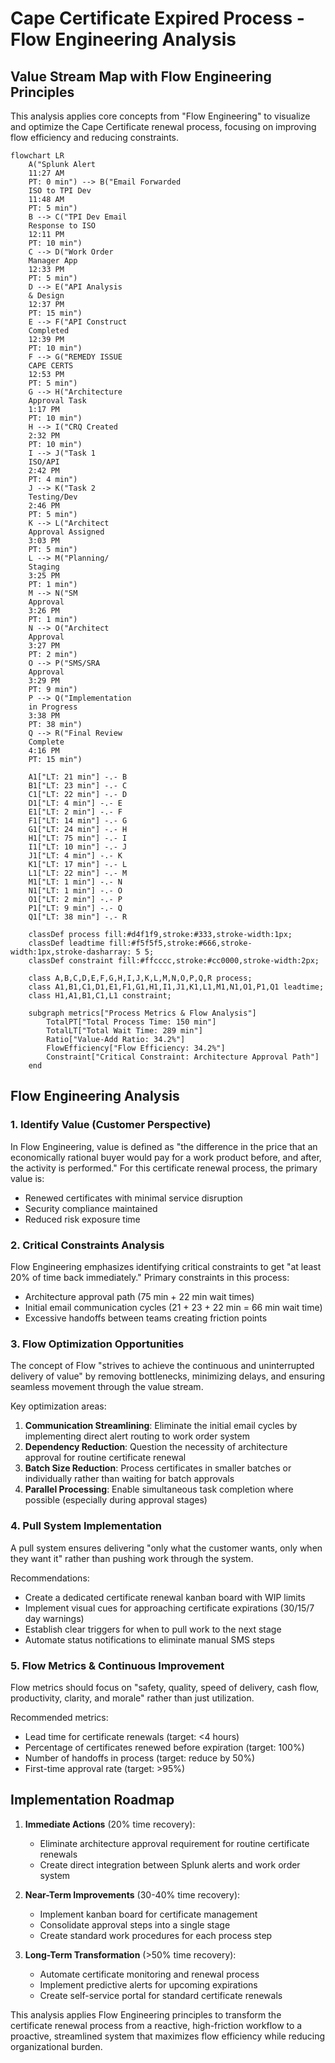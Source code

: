 # Cape Certificate Expired Process - Flow Engineering Analysis

## Value Stream Map with Flow Engineering Principles

This analysis applies core concepts from "Flow Engineering" to visualize and optimize the Cape Certificate renewal process, focusing on improving flow efficiency and reducing constraints.

```mermaid
flowchart LR
    A("Splunk Alert
    11:27 AM
    PT: 0 min") --> B("Email Forwarded 
    ISO to TPI Dev
    11:48 AM
    PT: 5 min")
    B --> C("TPI Dev Email
    Response to ISO
    12:11 PM
    PT: 10 min")
    C --> D("Work Order
    Manager App
    12:33 PM
    PT: 5 min")
    D --> E("API Analysis
    & Design
    12:37 PM
    PT: 15 min")
    E --> F("API Construct
    Completed
    12:39 PM
    PT: 10 min")
    F --> G("REMEDY ISSUE
    CAPE CERTS
    12:53 PM
    PT: 5 min")
    G --> H("Architecture 
    Approval Task
    1:17 PM
    PT: 10 min")
    H --> I("CRQ Created
    2:32 PM
    PT: 10 min")
    I --> J("Task 1
    ISO/API
    2:42 PM
    PT: 4 min")
    J --> K("Task 2
    Testing/Dev
    2:46 PM
    PT: 5 min")
    K --> L("Architect
    Approval Assigned
    3:03 PM
    PT: 5 min")
    L --> M("Planning/
    Staging
    3:25 PM
    PT: 1 min")
    M --> N("SM
    Approval
    3:26 PM
    PT: 1 min")
    N --> O("Architect
    Approval
    3:27 PM
    PT: 2 min")
    O --> P("SMS/SRA
    Approval
    3:29 PM
    PT: 9 min")
    P --> Q("Implementation
    in Progress
    3:38 PM
    PT: 38 min")
    Q --> R("Final Review
    Complete
    4:16 PM
    PT: 15 min")
    
    A1["LT: 21 min"] -.- B
    B1["LT: 23 min"] -.- C
    C1["LT: 22 min"] -.- D
    D1["LT: 4 min"] -.- E
    E1["LT: 2 min"] -.- F
    F1["LT: 14 min"] -.- G
    G1["LT: 24 min"] -.- H
    H1["LT: 75 min"] -.- I
    I1["LT: 10 min"] -.- J
    J1["LT: 4 min"] -.- K
    K1["LT: 17 min"] -.- L
    L1["LT: 22 min"] -.- M
    M1["LT: 1 min"] -.- N
    N1["LT: 1 min"] -.- O
    O1["LT: 2 min"] -.- P
    P1["LT: 9 min"] -.- Q
    Q1["LT: 38 min"] -.- R
    
    classDef process fill:#d4f1f9,stroke:#333,stroke-width:1px;
    classDef leadtime fill:#f5f5f5,stroke:#666,stroke-width:1px,stroke-dasharray: 5 5;
    classDef constraint fill:#ffcccc,stroke:#cc0000,stroke-width:2px;
    
    class A,B,C,D,E,F,G,H,I,J,K,L,M,N,O,P,Q,R process;
    class A1,B1,C1,D1,E1,F1,G1,H1,I1,J1,K1,L1,M1,N1,O1,P1,Q1 leadtime;
    class H1,A1,B1,C1,L1 constraint;

    subgraph metrics["Process Metrics & Flow Analysis"]
        TotalPT["Total Process Time: 150 min"]
        TotalLT["Total Wait Time: 289 min"]
        Ratio["Value-Add Ratio: 34.2%"]
        FlowEfficiency["Flow Efficiency: 34.2%"]
        Constraint["Critical Constraint: Architecture Approval Path"]
    end
```

## Flow Engineering Analysis

### 1. Identify Value (Customer Perspective)
In Flow Engineering, value is defined as "the difference in the price that an economically rational buyer would pay for a work product before, and after, the activity is performed." For this certificate renewal process, the primary value is:
- Renewed certificates with minimal service disruption
- Security compliance maintained
- Reduced risk exposure time

### 2. Critical Constraints Analysis
Flow Engineering emphasizes identifying critical constraints to get "at least 20% of time back immediately." Primary constraints in this process:
- Architecture approval path (75 min + 22 min wait times)
- Initial email communication cycles (21 + 23 + 22 min = 66 min wait time)
- Excessive handoffs between teams creating friction points

### 3. Flow Optimization Opportunities
The concept of Flow "strives to achieve the continuous and uninterrupted delivery of value" by removing bottlenecks, minimizing delays, and ensuring seamless movement through the value stream.

Key optimization areas:
1. **Communication Streamlining**: Eliminate the initial email cycles by implementing direct alert routing to work order system
2. **Dependency Reduction**: Question the necessity of architecture approval for routine certificate renewal
3. **Batch Size Reduction**: Process certificates in smaller batches or individually rather than waiting for batch approvals
4. **Parallel Processing**: Enable simultaneous task completion where possible (especially during approval stages)

### 4. Pull System Implementation
A pull system ensures delivering "only what the customer wants, only when they want it" rather than pushing work through the system.

Recommendations:
- Create a dedicated certificate renewal kanban board with WIP limits
- Implement visual cues for approaching certificate expirations (30/15/7 day warnings)
- Establish clear triggers for when to pull work to the next stage
- Automate status notifications to eliminate manual SMS steps

### 5. Flow Metrics & Continuous Improvement
Flow metrics should focus on "safety, quality, speed of delivery, cash flow, productivity, clarity, and morale" rather than just utilization.

Recommended metrics:
- Lead time for certificate renewals (target: <4 hours)
- Percentage of certificates renewed before expiration (target: 100%)
- Number of handoffs in process (target: reduce by 50%)
- First-time approval rate (target: >95%)

## Implementation Roadmap

1. **Immediate Actions** (20% time recovery):
   - Eliminate architecture approval requirement for routine certificate renewals
   - Create direct integration between Splunk alerts and work order system

2. **Near-Term Improvements** (30-40% time recovery):
   - Implement kanban board for certificate management
   - Consolidate approval steps into a single stage
   - Create standard work procedures for each process step

3. **Long-Term Transformation** (>50% time recovery):
   - Automate certificate monitoring and renewal process
   - Implement predictive alerts for upcoming expirations
   - Create self-service portal for standard certificate renewals

This analysis applies Flow Engineering principles to transform the certificate renewal process from a reactive, high-friction workflow to a proactive, streamlined system that maximizes flow efficiency while reducing organizational burden.
